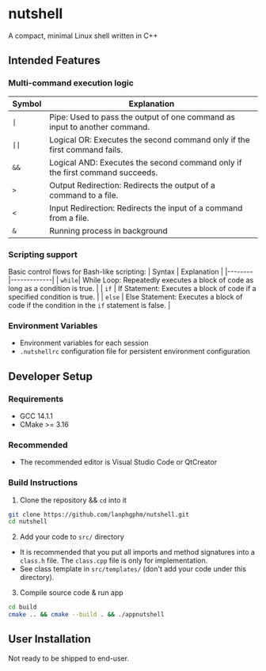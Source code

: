 # nutshell 
A compact, minimal Linux shell written in C++

## Intended Features
### Multi-command execution logic
| Symbol | Explanation |
|--------|-------------|
| `\|`    | Pipe: Used to pass the output of one command as input to another command. |
| `\|\|`   | Logical OR: Executes the second command only if the first command fails. |
| `&&`   | Logical AND: Executes the second command only if the first command succeeds. |
| `>`    | Output Redirection: Redirects the output of a command to a file. |
| `<`    | Input Redirection: Redirects the input of a command from a file. |
| `&`   | Running process in background |  
### Scripting support 
Basic control flows for Bash-like scripting: 
| Syntax | Explanation |
|--------|-------------|
| `while`| While Loop: Repeatedly executes a block of code as long as a condition is true. |
| `if`   | If Statement: Executes a block of code if a specified condition is true. |
| `else` | Else Statement: Executes a block of code if the condition in the `if` statement is false. |
### Environment Variables
- Environment variables for each session
- `.nutshellrc` configuration file for persistent environment configuration

## Developer Setup 
### Requirements 
- GCC 14.1.1 
- CMake >= 3.16

### Recommended 
- The recommended editor is Visual Studio Code or QtCreator 

### Build Instructions 
1. Clone the repository && `cd` into it
```bash 
git clone https://github.com/lanphgphm/nutshell.git
cd nutshell 
```
2. Add your code to `src/` directory 
- It is recommended that you put all imports and method signatures into a `class.h` file. The `class.cpp` file is only for implementation. 
- See class template in `src/templates/` (don't add your code under this directory).

3. Compile source code & run app
```bash 
cd build
cmake .. && cmake --build . && ./appnutshell 
```

## User Installation
Not ready to be shipped to end-user.


